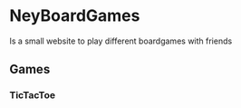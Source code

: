 # NeyBoardGames
Is a small website to play different boardgames with friends

## Games
### TicTacToe
